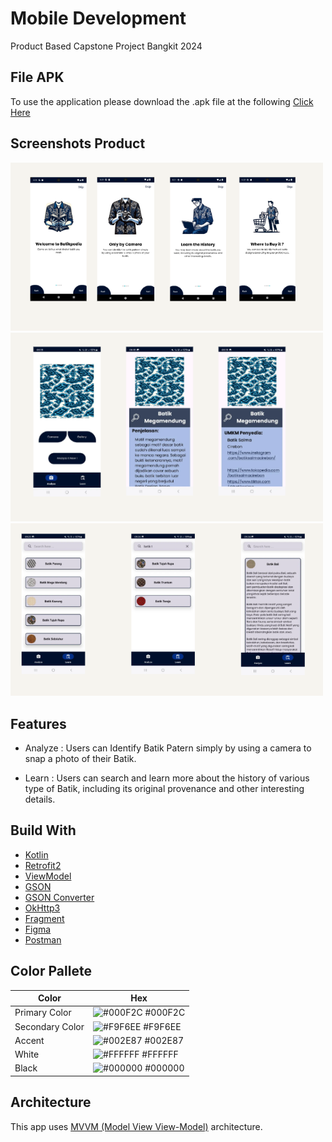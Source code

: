 # Mobile Development

Product Based Capstone Project Bangkit 2024

## File APK

To use the application please download the .apk file at the following [Click Here](https://drive.google.com/file/d/1eabL50OYK5P7HLiU7dKNOcwhQxOcV-CP/view?usp=sharing)

## Screenshots Product

<img width="500" alt="user  interface" src="https://github.com/Batikpedia-id/batikpedia-mobdev/blob/main/1.png">
<img width="500" alt="user  interface" src="https://github.com/Batikpedia-id/batikpedia-mobdev/blob/main/2.png">
<img width="500" alt="user  interface" src="https://github.com/Batikpedia-id/batikpedia-mobdev/blob/main/3.png">

## Features

- Analyze :
Users can Identify Batik Patern simply by using a camera to snap a photo of their Batik.

- Learn :
Users can search and learn more about the history of various type of Batik, including its original provenance and other interesting details.

## Build With

- [Kotlin](https://kotlinlang.org/)
- [Retrofit2](https://kotlinlang.org/)
- [ViewModel](https://developer.android.com/topic/libraries/architecture/viewmodel)
- [GSON](https://github.com/google/gson)
- [GSON Converter](https://github.com/square/retrofit/tree/master/retrofit-converters/gson)
- [OkHttp3](https://square.github.io/okhttp/)
- [Fragment](https://developer.android.com/guide/fragments?hl=id)
- [Figma](https://www.figma.com/)
- [Postman](https://www.postman.com/)

## Color Pallete

| Color             | Hex                                                                |
| ----------------- | ------------------------------------------------------------------ |
| Primary Color | ![#000F2C](https://via.placeholder.com/10/000F2C?text=+) #000F2C |
| Secondary Color | ![#F9F6EE](https://via.placeholder.com/10/F9F6EE?text=+) #F9F6EE |
| Accent | ![#002E87](https://via.placeholder.com/10/002E87?text=+) #002E87 |
| White | ![#FFFFFF](https://via.placeholder.com/10/FFFFFF?text=+) #FFFFFF |
| Black | ![#000000](https://via.placeholder.com/10/000000?text=+) #000000 |

## Architecture
This app uses [MVVM (Model View View-Model)](https://developer.android.com/topic/architecture#recommended-app-arch) architecture.
